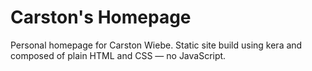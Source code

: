 # Carston's Homepage

Personal homepage for Carston Wiebe.  Static site build using kera and composed
of plain HTML and CSS — no JavaScript.